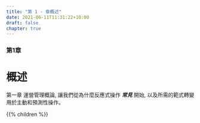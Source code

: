 ```yaml
---
title: "第 1 - 章概述"
date: 2021-06-11T11:31:22+10:00
draft: false
chapter: true
---
```


### 第1章
# 概述

第一章 運營管理概論, 讓我們從為什麼反應式操作 ***常見*** 開始, 以及所需的範式轉變用於主動和預測性操作。

{{% children %}}